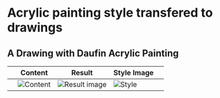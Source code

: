 # Acrylic painting style transfered to drawings
 
## A Drawing with Daufin Acrylic Painting
|   	| Content  	|  Result 	|  Style Image 	|   	|
|---	|---	|---	|---	|---	|
| | ![Content](content/jgi_drawing_200409__xtn.jpg) | ![Result image](./nst/./x__style_transfer__200409__07_03.sh._var3.jpg) | ![Style](img/jgi_acrylic__daufin_nothing.JPG) | |
